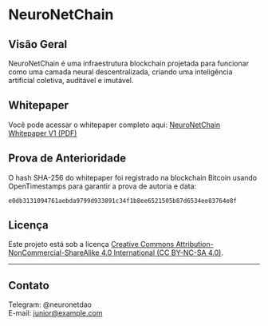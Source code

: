 # NeuroNetChain

## Visão Geral

NeuroNetChain é uma infraestrutura blockchain projetada para funcionar como uma camada neural descentralizada, criando uma inteligência artificial coletiva, auditável e imutável.

## Whitepaper

Você pode acessar o whitepaper completo aqui: [NeuroNetChain Whitepaper V1 (PDF)](LINK_PARA_SEU_PDF_AQUI)

## Prova de Anterioridade

O hash SHA-256 do whitepaper foi registrado na blockchain Bitcoin usando OpenTimestamps para garantir a prova de autoria e data:

`e0db3131094761aebda9799d933891c34f1b8ee6521505b87d6534ee83764e8f`

## Licença

Este projeto está sob a licença [Creative Commons Attribution-NonCommercial-ShareAlike 4.0 International (CC BY-NC-SA 4.0)](https://creativecommons.org/licenses/by-nc-sa/4.0/).

---

## Contato

Telegram: @neuronetdao  
E-mail: junior@example.com